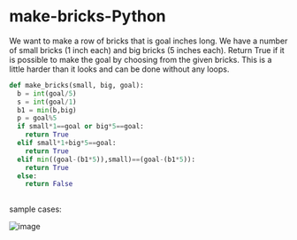 # make-bricks-Python
We want to make a row of bricks that is goal inches long. We have a number of small bricks (1 inch each) and big bricks (5 inches each). Return True if it is possible to make the goal by choosing from the given bricks. This is a little harder than it looks and can be done without any loops.


``` python
def make_bricks(small, big, goal):
  b = int(goal/5)
  s = int(goal/1)
  b1 = min(b,big)
  p = goal%5
  if small*1==goal or big*5==goal:
    return True
  elif small*1+big*5==goal:
    return True
  elif min((goal-(b1*5)),small)==(goal-(b1*5)):
    return True
  else:
    return False
    
```



sample cases:

![image](https://user-images.githubusercontent.com/87606741/213912211-a754d0d5-5616-474c-992c-a4bbcbc9d726.png)

